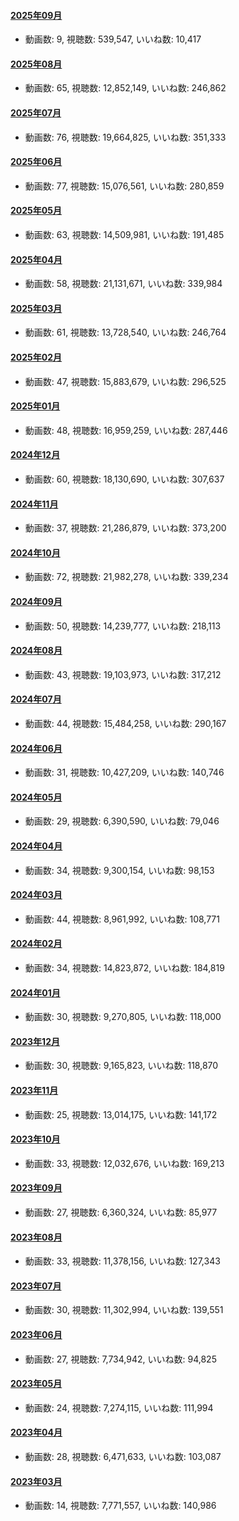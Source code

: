 #### [2025年09月](videos/202509 "wikilink")

-   動画数: 9, 視聴数: 539,547, いいね数: 10,417

#### [2025年08月](videos/202508 "wikilink")

-   動画数: 65, 視聴数: 12,852,149, いいね数: 246,862

#### [2025年07月](videos/202507 "wikilink")

-   動画数: 76, 視聴数: 19,664,825, いいね数: 351,333

#### [2025年06月](videos/202506 "wikilink")

-   動画数: 77, 視聴数: 15,076,561, いいね数: 280,859

#### [2025年05月](videos/202505 "wikilink")

-   動画数: 63, 視聴数: 14,509,981, いいね数: 191,485

#### [2025年04月](videos/202504 "wikilink")

-   動画数: 58, 視聴数: 21,131,671, いいね数: 339,984

#### [2025年03月](videos/202503 "wikilink")

-   動画数: 61, 視聴数: 13,728,540, いいね数: 246,764

#### [2025年02月](videos/202502 "wikilink")

-   動画数: 47, 視聴数: 15,883,679, いいね数: 296,525

#### [2025年01月](videos/202501 "wikilink")

-   動画数: 48, 視聴数: 16,959,259, いいね数: 287,446

#### [2024年12月](videos/202412 "wikilink")

-   動画数: 60, 視聴数: 18,130,690, いいね数: 307,637

#### [2024年11月](videos/202411 "wikilink")

-   動画数: 37, 視聴数: 21,286,879, いいね数: 373,200

#### [2024年10月](videos/202410 "wikilink")

-   動画数: 72, 視聴数: 21,982,278, いいね数: 339,234

#### [2024年09月](videos/202409 "wikilink")

-   動画数: 50, 視聴数: 14,239,777, いいね数: 218,113

#### [2024年08月](videos/202408 "wikilink")

-   動画数: 43, 視聴数: 19,103,973, いいね数: 317,212

#### [2024年07月](videos/202407 "wikilink")

-   動画数: 44, 視聴数: 15,484,258, いいね数: 290,167

#### [2024年06月](videos/202406 "wikilink")

-   動画数: 31, 視聴数: 10,427,209, いいね数: 140,746

#### [2024年05月](videos/202405 "wikilink")

-   動画数: 29, 視聴数: 6,390,590, いいね数: 79,046

#### [2024年04月](videos/202404 "wikilink")

-   動画数: 34, 視聴数: 9,300,154, いいね数: 98,153

#### [2024年03月](videos/202403 "wikilink")

-   動画数: 44, 視聴数: 8,961,992, いいね数: 108,771

#### [2024年02月](videos/202402 "wikilink")

-   動画数: 34, 視聴数: 14,823,872, いいね数: 184,819

#### [2024年01月](videos/202401 "wikilink")

-   動画数: 30, 視聴数: 9,270,805, いいね数: 118,000

#### [2023年12月](videos/202312 "wikilink")

-   動画数: 30, 視聴数: 9,165,823, いいね数: 118,870

#### [2023年11月](videos/202311 "wikilink")

-   動画数: 25, 視聴数: 13,014,175, いいね数: 141,172

#### [2023年10月](videos/202310 "wikilink")

-   動画数: 33, 視聴数: 12,032,676, いいね数: 169,213

#### [2023年09月](videos/202309 "wikilink")

-   動画数: 27, 視聴数: 6,360,324, いいね数: 85,977

#### [2023年08月](videos/202308 "wikilink")

-   動画数: 33, 視聴数: 11,378,156, いいね数: 127,343

#### [2023年07月](videos/202307 "wikilink")

-   動画数: 30, 視聴数: 11,302,994, いいね数: 139,551

#### [2023年06月](videos/202306 "wikilink")

-   動画数: 27, 視聴数: 7,734,942, いいね数: 94,825

#### [2023年05月](videos/202305 "wikilink")

-   動画数: 24, 視聴数: 7,274,115, いいね数: 111,994

#### [2023年04月](videos/202304 "wikilink")

-   動画数: 28, 視聴数: 6,471,633, いいね数: 103,087

#### [2023年03月](videos/202303 "wikilink")

-   動画数: 14, 視聴数: 7,771,557, いいね数: 140,986

